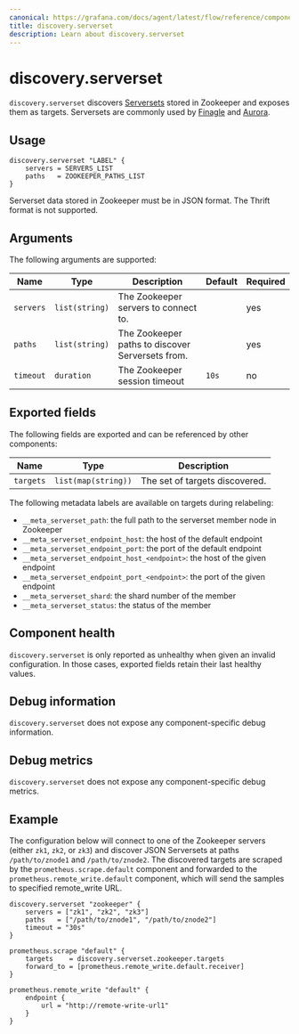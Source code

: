 ```yaml
---
canonical: https://grafana.com/docs/agent/latest/flow/reference/components/discovery.serverset/
title: discovery.serverset
description: Learn about discovery.serverset
---
```


# discovery.serverset

`discovery.serverset` discovers [Serversets][] stored in Zookeeper and exposes them as targets.
Serversets are commonly used by [Finagle][] and [Aurora][].

[Serversets]: https://github.com/twitter/finagle/tree/develop/finagle-serversets
[Finagle]: https://twitter.github.io/finagle/
[Aurora]: https://aurora.apache.org/

## Usage

```river
discovery.serverset "LABEL" {
	servers = SERVERS_LIST
	paths   = ZOOKEEPER_PATHS_LIST
}
```

Serverset data stored in Zookeeper must be in JSON format. The Thrift format is not supported.

## Arguments

The following arguments are supported:

| Name      | Type           | Description                                      | Default | Required |
|-----------|----------------|--------------------------------------------------|---------|----------|
| `servers` | `list(string)` | The Zookeeper servers to connect to.                 |         | yes      |
| `paths`   | `list(string)` | The Zookeeper paths to discover Serversets from. |         | yes      |
| `timeout` | `duration`     | The Zookeeper session timeout                        | `10s`   | no       |

## Exported fields

The following fields are exported and can be referenced by other components:

Name      | Type                | Description
--------- | ------------------- | -----------
`targets` | `list(map(string))` | The set of targets discovered.

The following metadata labels are available on targets during relabeling:
* `__meta_serverset_path`: the full path to the serverset member node in Zookeeper
* `__meta_serverset_endpoint_host`: the host of the default endpoint
* `__meta_serverset_endpoint_port`: the port of the default endpoint
* `__meta_serverset_endpoint_host_<endpoint>`: the host of the given endpoint
* `__meta_serverset_endpoint_port_<endpoint>`: the port of the given endpoint
* `__meta_serverset_shard`: the shard number of the member
* `__meta_serverset_status`: the status of the member

## Component health

`discovery.serverset` is only reported as unhealthy when given an invalid
configuration. In those cases, exported fields retain their last healthy
values.

## Debug information

`discovery.serverset` does not expose any component-specific debug information.

## Debug metrics

`discovery.serverset` does not expose any component-specific debug metrics.

## Example

The configuration below will connect to one of the Zookeeper servers
(either `zk1`, `zk2`, or `zk3`) and discover JSON Serversets at paths
`/path/to/znode1` and `/path/to/znode2`. The discovered targets are scraped
by the `prometheus.scrape.default` component and forwarded to
the `prometheus.remote_write.default` component, which will send the samples to
specified remote_write URL.

```river
discovery.serverset "zookeeper" {
	servers = ["zk1", "zk2", "zk3"]
	paths   = ["/path/to/znode1", "/path/to/znode2"]
	timeout = "30s"
}

prometheus.scrape "default" {
	targets    = discovery.serverset.zookeeper.targets
	forward_to = [prometheus.remote_write.default.receiver]
}

prometheus.remote_write "default" {
	endpoint {
		url = "http://remote-write-url1"
	}
}
```
